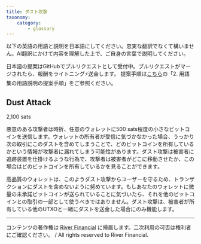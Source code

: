 ```yaml
---
title: ダスト攻撃
taxonomy:
    category:
        - glossary
---
```


以下の英語の用語と説明を日本語にしてください。忠実な翻訳でなくて構いません。AI翻訳にかけて内容を理解した上で、ご自身の言葉で説明してください。

日本語の提案はGitHubでプルリクエストとして受付中。プルリクエストがマージされたら、報酬をライトニング⚡️送金します。
提案手順は[こちら](https://github.com/lostinbitcoin/categories/wiki)の「2. 用語集の用語説明の提案手順」をご参照ください。

## Dust Attack
2,100 sats

悪意のある攻撃者は時折、任意のウォレットに500 sats程度の小さなビットコインを送信します。ウォレットの所有者が受信に気づかなかった場合、うっかり次の取引にこのダストを含めてしまうことで、どのビットコインを所有しているかという情報が攻撃者に漏れてしまう可能性があります。ダスト攻撃は被害者に追跡装置を仕掛けるような行為で、攻撃者は被害者がどこに移動させたか、この場合はどのビットコインを所有しているかを見ることができます。

高品質のウォレットは、このようダスト攻撃からユーザーを守るため、トランザクションにダストを含めないように努めています。もしあなたのウォレットに微量の未承諾ビットコインが送られていることに気づいたら、それを他のビットコインとの取引の一部として使うべきではありません。ダスト攻撃は、被害者が所有している他のUTXOと一緒にダストを送金した場合にのみ機能します。

---
コンテンツの著作権は [River Financial](https://river.com/) に帰属します。二次利用の可否は権利者にご確認ください。 / All rights reserved to River Financial.
